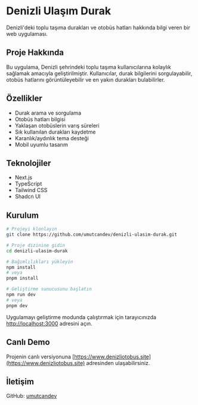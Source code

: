 # Denizli Ulaşım Durak

Denizli'deki toplu taşıma durakları ve otobüs hatları hakkında bilgi veren bir web uygulaması.

## Proje Hakkında

Bu uygulama, Denizli şehrindeki toplu taşıma kullanıcılarına kolaylık sağlamak amacıyla geliştirilmiştir. Kullanıcılar, durak bilgilerini sorgulayabilir, otobüs hatlarını görüntüleyebilir ve en yakın durakları bulabilirler.

## Özellikler

- Durak arama ve sorgulama
- Otobüs hatları bilgisi
- Yaklaşan otobüslerin varış süreleri
- Sık kullanılan durakları kaydetme
- Karanlık/aydınlık tema desteği
- Mobil uyumlu tasarım

## Teknolojiler

- Next.js
- TypeScript
- Tailwind CSS
- Shadcn UI

## Kurulum

```bash
# Projeyi klonlayın
git clone https://github.com/umutcandev/denizli-ulasim-durak.git

# Proje dizinine gidin
cd denizli-ulasim-durak

# Bağımlılıkları yükleyin
npm install
# veya
pnpm install

# Geliştirme sunucusunu başlatın
npm run dev
# veya
pnpm dev
```

Uygulamayı geliştirme modunda çalıştırmak için tarayıcınızda [http://localhost:3000](http://localhost:3000) adresini açın.

## Canlı Demo

Projenin canlı versiyonuna [https://www.denizliotobus.site](https://www.denizliotobus.site) adresinden ulaşabilirsiniz.

## İletişim

GitHub: [umutcandev](https://github.com/umutcandev)
